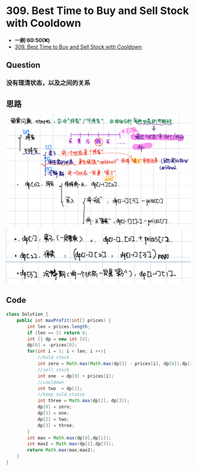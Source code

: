 # 309. Best Time to Buy and Sell Stock with Cooldown
* **一刷:60:50(❌)**
* [309. Best Time to Buy and Sell Stock with Cooldown](https://leetcode.com/problems/best-time-to-buy-and-sell-stock-with-cooldown/)

## Question
### 没有理清状态，以及之间的关系

## 思路
![image](https://github.com/TomasZhu0321/LeetCode_Algorithm/blob/main/Chapter9_DP/img/309_1.jpg)
![image](https://github.com/TomasZhu0321/LeetCode_Algorithm/blob/main/Chapter9_DP/img/309_2.jpg)

## Code
```java
class Solution {
    public int maxProfit(int[] prices) {
        int len = prices.length;
        if (len == 1) return 0;
        int [] dp = new int [4];
        dp[0] = -prices[0];
        for(int i = 1; i < len; i ++){
            //hold stock
            int zero = Math.max(Math.max(dp[3] - prices[i], dp[0]),dp[2] - prices[i]);
            //sell stock 
            int one  = dp[0] + prices[i];
            //cooldown
            int two  = dp[1];
            //keep sold status
            int three = Math.max(dp[2], dp[3]);
            dp[0] = zero;
            dp[1] = one;
            dp[2] = two;
            dp[3] = three;
        }
        int max = Math.max(dp[0],dp[1]);
        int max2 = Math.max(dp[2],dp[3]);
        return Math.max(max,max2);
    }
}
```
